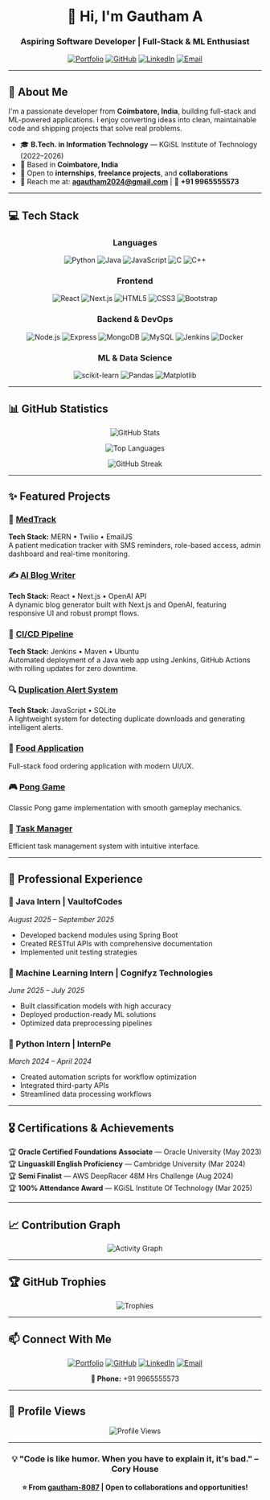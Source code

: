 <div align="center">
  
# 👋 Hi, I'm Gautham A

### Aspiring Software Developer | Full-Stack & ML Enthusiast

[![Portfolio](https://img.shields.io/badge/Portfolio-667eea?style=for-the-badge&logo=vercel&logoColor=white)](https://gautham037.vercel.app/)
[![GitHub](https://img.shields.io/badge/GitHub-181717?style=for-the-badge&logo=github&logoColor=white)](https://github.com/gautham-8087)
[![LinkedIn](https://img.shields.io/badge/LinkedIn-0077B5?style=for-the-badge&logo=linkedin&logoColor=white)](https://www.linkedin.com/in/gautham-a-6a8466247)
[![Email](https://img.shields.io/badge/Email-D14836?style=for-the-badge&logo=gmail&logoColor=white)](mailto:agautham2024@gmail.com)

</div>

---

## 🚀 About Me

I'm a passionate developer from **Coimbatore, India**, building full-stack and ML-powered applications. I enjoy converting ideas into clean, maintainable code and shipping projects that solve real problems.

- 🎓 **B.Tech. in Information Technology** — KGiSL Institute of Technology (2022–2026)
- 📍 Based in **Coimbatore, India**
- 💼 Open to **internships**, **freelance projects**, and **collaborations**
- 📧 Reach me at: **agautham2024@gmail.com** | 📱 **+91 9965555573**

---

## 💻 Tech Stack

<div align="center">

### Languages
![Python](https://img.shields.io/badge/Python-3776AB?style=for-the-badge&logo=python&logoColor=white)
![Java](https://img.shields.io/badge/Java-ED8B00?style=for-the-badge&logo=openjdk&logoColor=white)
![JavaScript](https://img.shields.io/badge/JavaScript-F7DF1E?style=for-the-badge&logo=javascript&logoColor=black)
![C](https://img.shields.io/badge/C-00599C?style=for-the-badge&logo=c&logoColor=white)
![C++](https://img.shields.io/badge/C++-00599C?style=for-the-badge&logo=cplusplus&logoColor=white)

### Frontend
![React](https://img.shields.io/badge/React-20232A?style=for-the-badge&logo=react&logoColor=61DAFB)
![Next.js](https://img.shields.io/badge/Next.js-000000?style=for-the-badge&logo=nextdotjs&logoColor=white)
![HTML5](https://img.shields.io/badge/HTML5-E34F26?style=for-the-badge&logo=html5&logoColor=white)
![CSS3](https://img.shields.io/badge/CSS3-1572B6?style=for-the-badge&logo=css3&logoColor=white)
![Bootstrap](https://img.shields.io/badge/Bootstrap-563D7C?style=for-the-badge&logo=bootstrap&logoColor=white)

### Backend & DevOps
![Node.js](https://img.shields.io/badge/Node.js-43853D?style=for-the-badge&logo=nodedotjs&logoColor=white)
![Express](https://img.shields.io/badge/Express-000000?style=for-the-badge&logo=express&logoColor=white)
![MongoDB](https://img.shields.io/badge/MongoDB-4EA94B?style=for-the-badge&logo=mongodb&logoColor=white)
![MySQL](https://img.shields.io/badge/MySQL-00000F?style=for-the-badge&logo=mysql&logoColor=white)
![Jenkins](https://img.shields.io/badge/Jenkins-D24939?style=for-the-badge&logo=jenkins&logoColor=white)
![Docker](https://img.shields.io/badge/Docker-2496ED?style=for-the-badge&logo=docker&logoColor=white)

### ML & Data Science
![scikit-learn](https://img.shields.io/badge/scikit--learn-F7931E?style=for-the-badge&logo=scikit-learn&logoColor=white)
![Pandas](https://img.shields.io/badge/Pandas-150458?style=for-the-badge&logo=pandas&logoColor=white)
![Matplotlib](https://img.shields.io/badge/Matplotlib-11557c?style=for-the-badge&logo=python&logoColor=white)

</div>

---

## 📊 GitHub Statistics

<div align="center">
  
![GitHub Stats](https://github-readme-stats.vercel.app/api?username=gautham-8087&show_icons=true&theme=radical&hide_border=true&bg_color=0D1117&title_color=667eea&icon_color=764ba2&text_color=ffffff)

![Top Languages](https://github-readme-stats.vercel.app/api/top-langs/?username=gautham-8087&layout=compact&theme=radical&hide_border=true&bg_color=0D1117&title_color=667eea&text_color=ffffff)

![GitHub Streak](https://github-readme-streak-stats.herokuapp.com/?user=gautham-8087&theme=radical&hide_border=true&background=0D1117&ring=667eea&fire=764ba2&currStreakLabel=764ba2)

</div>

---

## ✨ Featured Projects

### 🏥 [MedTrack](https://github.com/gautham-8087)
**Tech Stack:** MERN • Twilio • EmailJS  
A patient medication tracker with SMS reminders, role-based access, admin dashboard and real-time monitoring.

### ✍️ [AI Blog Writer](https://github.com/gautham-8087)
**Tech Stack:** React • Next.js • OpenAI API  
A dynamic blog generator built with Next.js and OpenAI, featuring responsive UI and robust prompt flows.

### 🔄 [CI/CD Pipeline](https://github.com/gautham-8087)
**Tech Stack:** Jenkins • Maven • Ubuntu  
Automated deployment of a Java web app using Jenkins, GitHub Actions with rolling updates for zero downtime.

### 🔍 [Duplication Alert System](https://github.com/gautham-8087)
**Tech Stack:** JavaScript • SQLite  
A lightweight system for detecting duplicate downloads and generating intelligent alerts.

### 🍔 [Food Application](https://github.com/gautham-8087/Food-Application)
Full-stack food ordering application with modern UI/UX.

### 🎮 [Pong Game](https://github.com/gautham-8087/Pong-Game)
Classic Pong game implementation with smooth gameplay mechanics.

### 📝 [Task Manager](https://github.com/gautham-8087/Task-Manager)
Efficient task management system with intuitive interface.

---

## 💼 Professional Experience

### 🔹 Java Intern | **VaultofCodes**
*August 2025 – September 2025*
- Developed backend modules using Spring Boot
- Created RESTful APIs with comprehensive documentation
- Implemented unit testing strategies

### 🔹 Machine Learning Intern | **Cognifyz Technologies**
*June 2025 – July 2025*
- Built classification models with high accuracy
- Deployed production-ready ML solutions
- Optimized data preprocessing pipelines

### 🔹 Python Intern | **InternPe**
*March 2024 – April 2024*
- Created automation scripts for workflow optimization
- Integrated third-party APIs
- Streamlined data processing workflows

---

## 🎖️ Certifications & Achievements

🏆 **Oracle Certified Foundations Associate** — Oracle University (May 2023)  
🏆 **Linguaskill English Proficiency** — Cambridge University (Mar 2024)  
🏆 **Semi Finalist** — AWS DeepRacer 48M Hrs Challenge (Aug 2024)  
🏆 **100% Attendance Award** — KGiSL Institute Of Technology (Mar 2025)

---

## 📈 Contribution Graph

<div align="center">

![Activity Graph](https://github-readme-activity-graph.vercel.app/graph?username=gautham-8087&theme=react-dark&hide_border=true&area=true&bg_color=0D1117&color=667eea&line=764ba2&point=667eea)

</div>

---

## 🏆 GitHub Trophies

<div align="center">

![Trophies](https://github-profile-trophy.vercel.app/?username=gautham-8087&theme=radical&no-frame=true&no-bg=true&margin-w=4&row=1)

</div>

---

## 📫 Connect With Me

<div align="center">

[![Portfolio](https://img.shields.io/badge/🌐_Portfolio-Visit_Site-667eea?style=for-the-badge)](https://gautham037.vercel.app/)
[![GitHub](https://img.shields.io/badge/💻_GitHub-Follow-181717?style=for-the-badge)](https://github.com/gautham-8087)
[![LinkedIn](https://img.shields.io/badge/💼_LinkedIn-Connect-0077B5?style=for-the-badge)](https://www.linkedin.com/in/gautham-a-6a8466247)
[![Email](https://img.shields.io/badge/📧_Email-Contact-D14836?style=for-the-badge)](mailto:agautham2024@gmail.com)

**📱 Phone:** +91 9965555573

</div>

---

## 💭 Profile Views

<div align="center">

![Profile Views](https://komarev.com/ghpvc/?username=gautham-8087&color=667eea&style=for-the-badge&label=PROFILE+VIEWS)

</div>

---

<div align="center">

### 💡 "Code is like humor. When you have to explain it, it's bad." – Cory House

**⭐ From [gautham-8087](https://github.com/gautham-8087) | Open to collaborations and opportunities!**

</div>
